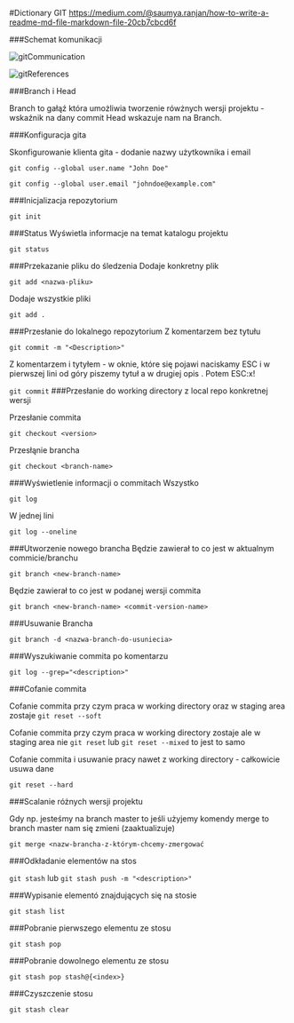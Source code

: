#Dictionary GIT
https://medium.com/@saumya.ranjan/how-to-write-a-readme-md-file-markdown-file-20cb7cbcd6f

###Schemat komunikacji

![gitCommunication](https://res.cloudinary.com/practicaldev/image/fetch/s--M_fHUEqA--/c_limit%2Cf_auto%2Cfl_progressive%2Cq_auto%2Cw_880/https://thepracticaldev.s3.amazonaws.com/i/128hsgntnsu9bww0y8sz.png)

![gitReferences](https://marklodato.github.io/visual-git-guide/checkout-files.svg)

###Branch i Head

Branch to gałąź która umożliwia tworzenie rówżnych wersji projektu - wskaźnik na dany commit
Head wskazuje nam na Branch.

###Konfiguracja gita

Skonfigurowanie klienta gita - dodanie nazwy użytkownika i email

`git config --global user.name "John Doe"`

`git config --global user.email "johndoe@example.com"`

###Inicjalizacja repozytorium

`git init `

###Status
Wyświetla informacje na temat katalogu projektu

`git status`

###Przekazanie pliku do śledzenia
Dodaje konkretny plik

`git add <nazwa-pliku>`

Dodaje wszystkie pliki

`git add .`

###Przesłanie do lokalnego repozytorium
Z komentarzem bez tytułu

`git commit -m "<Description>"`

Z komentarzem i tytyłem - w oknie, które się pojawi naciskamy ESC i w pierwszej lini od góry piszemy tytuł a w drugiej opis . Potem ESC:x!

`git commit`
###Przesłanie do working directory z local repo konkretnej wersji

Przesłanie commita

`git checkout <version>`

Przesłąnie brancha

`git checkout <branch-name>`

 ###Wyświetlenie informacji o commitach
Wszystko

`git log`

W jednej lini

`git log --oneline`

###Utworzenie nowego brancha
Będzie zawierał to co jest w aktualnym commicie/branchu

`git branch <new-branch-name>`

Będzie zawierał to co jest w podanej wersji commita

`git branch <new-branch-name> <commit-version-name>`

###Usuwanie Brancha

`git branch -d <nazwa-branch-do-usuniecia>`

###Wyszukiwanie commita po komentarzu

`git log --grep="<description>"`

###Cofanie commita

Cofanie commita przy czym praca w working directory oraz w staging area zostaje 
`git reset --soft`  

Cofanie commita przy czym praca w working directory zostaje ale w staging area nie
`git reset` lub `git reset --mixed` to jest to samo

Cofanie commita i usuwanie pracy nawet z working directory - całkowicie usuwa dane

`git reset --hard`

###Scalanie różnych wersji projektu

Gdy np. jesteśmy na branch master to jeśli użyjemy komendy merge to branch master nam się zmieni (zaaktualizuje)

`git merge <nazw-brancha-z-którym-chcemy-zmergować`

###Odkładanie elementów na stos

`git stash` lub `git stash push -m "<description>"`

###Wypisanie elementó znajdujących się na stosie

`git stash list`

###Pobranie pierwszego elementu ze stosu

`git stash pop`


###Pobranie dowolnego elementu ze stosu

`git stash pop stash@{<index>}`


###Czyszczenie stosu

`git stash clear`


